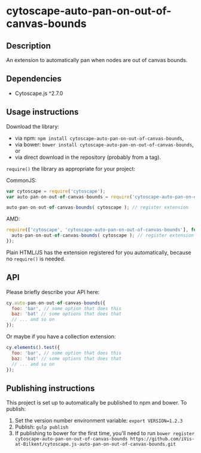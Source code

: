 cytoscape-auto-pan-on-out-of-canvas-bounds
================================================================================


## Description

An extension to automatically pan when nodes are out of canvas bounds.


## Dependencies

 * Cytoscape.js ^2.7.0


## Usage instructions

Download the library:
 * via npm: `npm install cytoscape-auto-pan-on-out-of-canvas-bounds`,
 * via bower: `bower install cytoscape-auto-pan-on-out-of-canvas-bounds`, or
 * via direct download in the repository (probably from a tag).

`require()` the library as appropriate for your project:

CommonJS:
```js
var cytoscape = require('cytoscape');
var auto-pan-on-out-of-canvas-bounds = require('cytoscape-auto-pan-on-out-of-canvas-bounds');

auto-pan-on-out-of-canvas-bounds( cytoscape ); // register extension
```

AMD:
```js
require(['cytoscape', 'cytoscape-auto-pan-on-out-of-canvas-bounds'], function( cytoscape, auto-pan-on-out-of-canvas-bounds ){
  auto-pan-on-out-of-canvas-bounds( cytoscape ); // register extension
});
```

Plain HTML/JS has the extension registered for you automatically, because no `require()` is needed.


## API

Please briefly describe your API here:

```js
cy.auto-pan-on-out-of-canvas-bounds({
  foo: 'bar', // some option that does this
  baz: 'bat' // some options that does that
  // ... and so on
});
```

Or maybe if you have a collection extension:

```js
cy.elements().test({
  foo: 'bar', // some option that does this
  baz: 'bat' // some options that does that
  // ... and so on
});
```


## Publishing instructions

This project is set up to automatically be published to npm and bower.  To publish:

1. Set the version number environment variable: `export VERSION=1.2.3`
1. Publish: `gulp publish`
1. If publishing to bower for the first time, you'll need to run `bower register cytoscape-auto-pan-on-out-of-canvas-bounds https://github.com/iVis-at-Bilkent/cytoscape.js-auto-pan-on-out-of-canvas-bounds.git`
